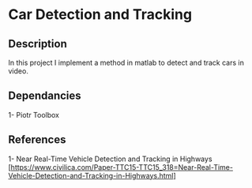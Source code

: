 # Car Detection and Tracking

## Description

In this project I implement a method in matlab to detect and track cars in video.

## Dependancies

1- Piotr Toolbox

## References
1- Near Real-Time Vehicle Detection and Tracking in Highways [https://www.civilica.com/Paper-TTC15-TTC15_318=Near-Real-Time-Vehicle-Detection-and-Tracking-in-Highways.html]
